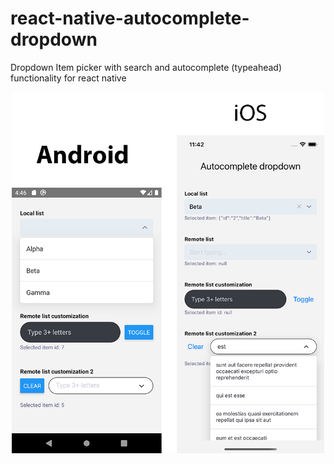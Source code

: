 # react-native-autocomplete-dropdown
Dropdown Item picker with search and autocomplete (typeahead) functionality for react native

<div style="text-align: center;">
<img src="./screens/Example.png" width="500px" >
</div>
